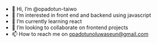 - 👋 Hi, I’m @opadotun-taiwo
- 👀 I’m interested in front end and backend using javascript
- 🌱 I’m currently learning react
- 💞️ I’m looking to collaborate on frontend projects
- 📫 How to reach me on opadotunoluwaseun@gmail.com

<!---
opadotun-taiwo/opadotun-taiwo is a ✨ special ✨ repository because its `README.md` (this file) appears on your GitHub profile.
You can click the Preview link to take a look at your changes.
--->

